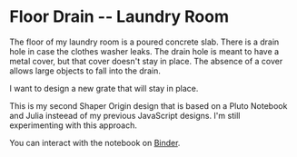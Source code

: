 # Floor Drain -- Laundry Room

The floor of my laundry room is a poured concrete slab.  There is a
drain hole in case the clothes washer leaks.  The drain hole is meant
to have a metal cover, but that cover doesn't stay in place.  The
absence of a cover allows large objects to fall into the drain.

I want to design a new grate that will stay in place.

This is my second Shaper Origin design that is based on a Pluto
Notebook and Julia insteead of my previous JavaScript designs.  I'm
still experimenting with this approach.

You can interact with the notebook on
[Binder](https://binder.plutojl.org/v0.14.7/open?url=https%253A%252F%252Fraw.githubusercontent.com%252FMarkNahabedian%252FDesignWithSVG%252Fmaster%252Ffloor_drain%252Ffloor_drain.jl).

